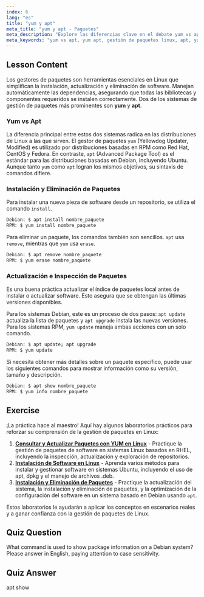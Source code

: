 ```yaml
---
index: 6
lang: "es"
title: "yum y apt"
meta_title: "yum y apt - Paquetes"
meta_description: "Explore las diferencias clave en el debate yum vs apt. Esta guía cubre cómo usar yum y apt para instalar, eliminar y actualizar paquetes en sistemas Linux basados en RPM y Debian."
meta_keywords: "yum vs apt, yum apt, gestión de paquetes linux, apt, yum, debian, red hat, instalar paquetes, actualizar paquetes, comandos linux"
---
```


## Lesson Content

Los gestores de paquetes son herramientas esenciales en Linux que simplifican la instalación, actualización y eliminación de software. Manejan automáticamente las dependencias, asegurando que todas las bibliotecas y componentes requeridos se instalen correctamente. Dos de los sistemas de gestión de paquetes más prominentes son **yum** y **apt**.

### Yum vs Apt

La diferencia principal entre estos dos sistemas radica en las distribuciones de Linux a las que sirven. El gestor de paquetes `yum` (Yellowdog Updater, Modified) es utilizado por distribuciones basadas en RPM como Red Hat, CentOS y Fedora. En contraste, `apt` (Advanced Package Tool) es el estándar para las distribuciones basadas en Debian, incluyendo Ubuntu. Aunque tanto `yum` como `apt` logran los mismos objetivos, su sintaxis de comandos difiere.

### Instalación y Eliminación de Paquetes

Para instalar una nueva pieza de software desde un repositorio, se utiliza el comando `install`.

```bash
Debian: $ apt install nombre_paquete
RPM: $ yum install nombre_paquete
```

Para eliminar un paquete, los comandos también son sencillos. `apt` usa `remove`, mientras que `yum` usa `erase`.

```bash
Debian: $ apt remove nombre_paquete
RPM: $ yum erase nombre_paquete
```

### Actualización e Inspección de Paquetes

Es una buena práctica actualizar el índice de paquetes local antes de instalar o actualizar software. Esto asegura que se obtengan las últimas versiones disponibles.

Para los sistemas Debian, este es un proceso de dos pasos: `apt update` actualiza la lista de paquetes y `apt upgrade` instala las nuevas versiones. Para los sistemas RPM, `yum update` maneja ambas acciones con un solo comando.

```bash
Debian: $ apt update; apt upgrade
RPM: $ yum update
```

Si necesita obtener más detalles sobre un paquete específico, puede usar los siguientes comandos para mostrar información como su versión, tamaño y descripción.

```bash
Debian: $ apt show nombre_paquete
RPM: $ yum info nombre_paquete
```

## Exercise

¡La práctica hace al maestro! Aquí hay algunos laboratorios prácticos para reforzar su comprensión de la gestión de paquetes en Linux:

1.  **[Consultar y Actualizar Paquetes con YUM en Linux](https://labex.io/es/labs/rhel-query-and-update-packages-with-yum-in-linux-590869)** - Practique la gestión de paquetes de software en sistemas Linux basados en RHEL, incluyendo la inspección, actualización y exploración de repositorios.
2.  **[Instalación de Software en Linux](https://labex.io/es/labs/linux-software-installation-on-linux-18005)** - Aprenda varios métodos para instalar y gestionar software en sistemas Ubuntu, incluyendo el uso de apt, dpkg y el manejo de archivos .deb.
3.  **[Instalación y Eliminación de Paquetes](https://labex.io/es/labs/linux-installing-and-removing-packages-385380)** - Practique la actualización del sistema, la instalación y eliminación de paquetes, y la optimización de la configuración del software en un sistema basado en Debian usando `apt`.

Estos laboratorios le ayudarán a aplicar los conceptos en escenarios reales y a ganar confianza con la gestión de paquetes de Linux.

## Quiz Question

What command is used to show package information on a Debian system? Please answer in English, paying attention to case sensitivity.

## Quiz Answer

apt show
